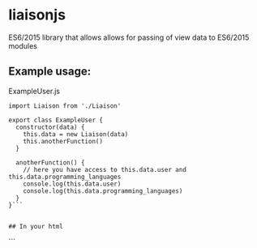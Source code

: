 # liaisonjs
ES6/2015 library that allows allows for passing of view data to ES6/2015 modules

## Example usage:
ExampleUser.js
```
import Liaison from './Liaison'

export class ExampleUser {
  constructor(data) {
    this.data = new Liaison(data)
    this.anotherFunction()
  }

  anotherFunction() {
    // here you have access to this.data.user and this.data.programming_languages
    console.log(this.data.user)
    console.log(this.data.programming_languages)
  }
}```


## In your html
```
<script>
  load_component('ExampleUser', {user: {name: 'Sherlock Holmes', address: '221b Baker Street'}, programming_languages: ['javascript', 'ruby']})
</script>```
